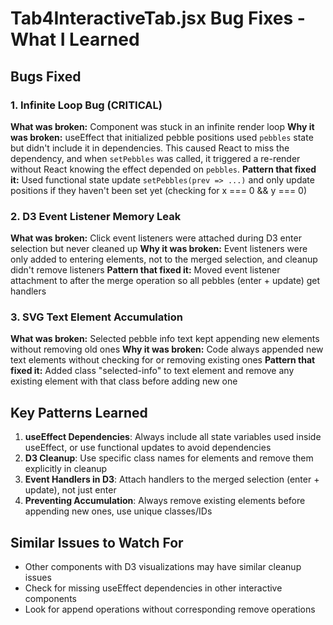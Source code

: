# Tab4InteractiveTab.jsx Bug Fixes - What I Learned

## Bugs Fixed

### 1. Infinite Loop Bug (CRITICAL)
**What was broken:** Component was stuck in an infinite render loop
**Why it was broken:** useEffect that initialized pebble positions used `pebbles` state but didn't include it in dependencies. This caused React to miss the dependency, and when `setPebbles` was called, it triggered a re-render without React knowing the effect depended on `pebbles`.
**Pattern that fixed it:** Used functional state update `setPebbles(prev => ...)` and only update positions if they haven't been set yet (checking for x === 0 && y === 0)

### 2. D3 Event Listener Memory Leak
**What was broken:** Click event listeners were attached during D3 enter selection but never cleaned up
**Why it was broken:** Event listeners were only added to entering elements, not to the merged selection, and cleanup didn't remove listeners
**Pattern that fixed it:** Moved event listener attachment to after the merge operation so all pebbles (enter + update) get handlers

### 3. SVG Text Element Accumulation
**What was broken:** Selected pebble info text kept appending new elements without removing old ones
**Why it was broken:** Code always appended new text elements without checking for or removing existing ones
**Pattern that fixed it:** Added class "selected-info" to text element and remove any existing element with that class before adding new one

## Key Patterns Learned

1. **useEffect Dependencies**: Always include all state variables used inside useEffect, or use functional updates to avoid dependencies
2. **D3 Cleanup**: Use specific class names for elements and remove them explicitly in cleanup
3. **Event Handlers in D3**: Attach handlers to the merged selection (enter + update), not just enter
4. **Preventing Accumulation**: Always remove existing elements before appending new ones, use unique classes/IDs

## Similar Issues to Watch For
- Other components with D3 visualizations may have similar cleanup issues
- Check for missing useEffect dependencies in other interactive components
- Look for append operations without corresponding remove operations